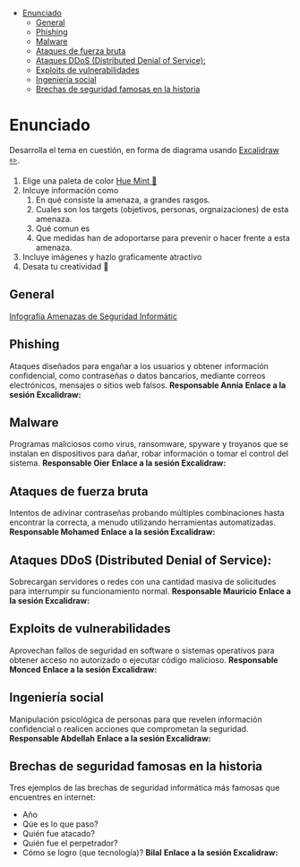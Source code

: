 
- [Enunciado](#enunciado)
  - [General](#general)
  - [Phishing](#phishing)
  - [Malware](#malware)
  - [Ataques de fuerza bruta](#ataques-de-fuerza-bruta)
  - [Ataques DDoS (Distributed Denial of Service):](#ataques-ddos-distributed-denial-of-service)
  - [Exploits de vulnerabilidades](#exploits-de-vulnerabilidades)
  - [Ingeniería social](#ingeniería-social)
  - [Brechas de seguridad famosas en la historia](#brechas-de-seguridad-famosas-en-la-historia)


# Enunciado

Desarrolla el tema en cuestión, en forma de diagrama usando [Excalidraw ✏️](https://excalidraw.com/).

1. Elige una paleta de color [Hue Mint 🎨](https://huemint.com/brand-3/)
2. Inlcuye información como
   1. En qué consiste la amenaza, a grandes rasgos.
   2. Cuales son los targets (objetivos, personas, orgnaizaciones) de esta amenaza.
   3. Qué comun es
   4. Que medidas han de adoportarse para prevenir o hacer frente a esta amenaza.
3. Incluye imágenes y hazlo graficamente atractivo
4. Desata tu creatividad 🤯

## General

[Infografía Amenazas de Seguridad Informátic]()

## Phishing

Ataques diseñados para engañar a los usuarios y obtener información confidencial, como contraseñas o datos bancarios, mediante correos electrónicos, mensajes o sitios web falsos.
**Responsable Annia**
**Enlace a la sesión Excalidraw:**


## Malware

Programas maliciosos como virus, ransomware, spyware y troyanos que se instalan en dispositivos para dañar, robar información o tomar el control del sistema.
**Responsable Oier**
**Enlace a la sesión Excalidraw:**

## Ataques de fuerza bruta

Intentos de adivinar contraseñas probando múltiples combinaciones hasta encontrar la correcta, a menudo utilizando herramientas automatizadas.
**Responsable Mohamed**
**Enlace a la sesión Excalidraw:**

## Ataques DDoS (Distributed Denial of Service): 

Sobrecargan servidores o redes con una cantidad masiva de solicitudes para interrumpir su funcionamiento normal.
**Responsable Mauricio**
**Enlace a la sesión Excalidraw:**

## Exploits de vulnerabilidades

Aprovechan fallos de seguridad en software o sistemas operativos para obtener acceso no autorizado o ejecutar código malicioso.
**Responsable Monced**
**Enlace a la sesión Excalidraw:**

## Ingeniería social

Manipulación psicológica de personas para que revelen información confidencial o realicen acciones que comprometan la seguridad.
**Responsable Abdellah**
**Enlace a la sesión Excalidraw:**

## Brechas de seguridad famosas en la historia

Tres ejemplos de las brechas de seguridad informática más famosas que encuentres en internet:
- Año
- Qúe es lo que paso?
- Quién fue atacado?
- Quién fue el perpetrador?
- Cómo se logro (que tecnología)?
**Bilal**
**Enlace a la sesión Excalidraw:**
